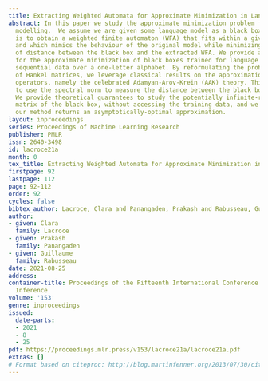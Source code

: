 ```yaml
---
title: Extracting Weighted Automata for Approximate Minimization in Language Modelling
abstract: In this paper we study the approximate minimization problem for language
  modelling.  We assume we are given some language model as a black box. The objective
  is to obtain a weighted finite automaton (WFA) that fits within a given size constraint
  and which mimics the behaviour of the original model while minimizing some notion
  of distance between the black box and the extracted WFA. We provide an algorithm
  for the approximate minimization of black boxes trained for language modelling of
  sequential data over a one-letter alphabet. By reformulating the problem in terms
  of Hankel matrices, we leverage classical results on the approximation of Hankel
  operators, namely the celebrated Adamyan-Arov-Krein (AAK) theory. This allows us
  to use the spectral norm to measure the distance between the black box and the WFA.
  We provide theoretical guarantees to study the potentially infinite-rank Hankel
  matrix of the black box, without accessing the training data, and we prove that
  our method returns an asymptotically-optimal approximation.
layout: inproceedings
series: Proceedings of Machine Learning Research
publisher: PMLR
issn: 2640-3498
id: lacroce21a
month: 0
tex_title: Extracting Weighted Automata for Approximate Minimization in Language Modelling
firstpage: 92
lastpage: 112
page: 92-112
order: 92
cycles: false
bibtex_author: Lacroce, Clara and Panangaden, Prakash and Rabusseau, Guillaume
author:
- given: Clara
  family: Lacroce
- given: Prakash
  family: Panangaden
- given: Guillaume
  family: Rabusseau
date: 2021-08-25
address:
container-title: Proceedings of the Fifteenth International Conference on Grammatical
  Inference
volume: '153'
genre: inproceedings
issued:
  date-parts:
  - 2021
  - 8
  - 25
pdf: https://proceedings.mlr.press/v153/lacroce21a/lacroce21a.pdf
extras: []
# Format based on citeproc: http://blog.martinfenner.org/2013/07/30/citeproc-yaml-for-bibliographies/
---
```


